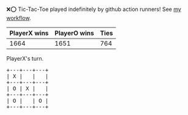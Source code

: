:x::o: Tic-Tac-Toe played indefinitely by github action runners! See [my workflow](.github/workflows/play.yaml).

|PlayerX wins|PlayerO wins|Ties|
|-|-|-|
|1664|1651|764|

PlayerX's turn.

<pre>
+---+---+---+
| X |   |   |
+---+---+---+
| O | X |   |
+---+---+---+
| O |   | O |
+---+---+---+
</pre>
